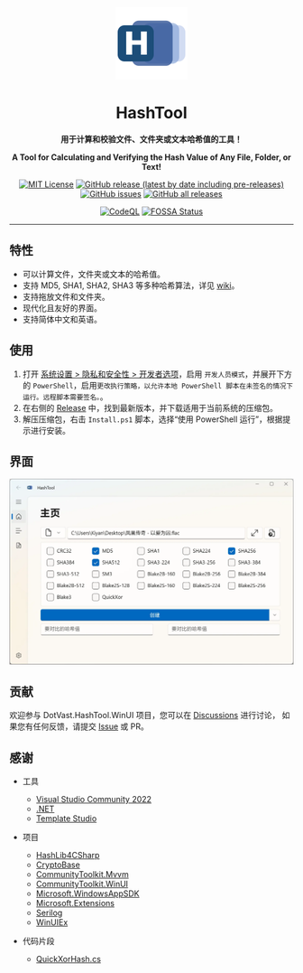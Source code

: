 <p align="center">
  <img src="DotVast.HashTool.WinUI/Assets/Logo.png" width = "128" height = "128" alt="图标"/>
</p>

<div align="center">

# HashTool

**用于计算和校验文件、文件夹或文本哈希值的工具！**

**A Tool for Calculating and Verifying the Hash Value of Any File, Folder, or Text!**

[![MIT License](https://img.shields.io/github/license/KiyanYang/DotVast.HashTool.WinUI)](https://github.com/KiyanYang/DotVast.HashTool.WinUI/blob/main/LICENSE.txt)
[![GitHub release (latest by date including pre-releases)](https://img.shields.io/github/v/release/KiyanYang/DotVast.HashTool.WinUI?include_prereleases)](https://github.com/KiyanYang/DotVast.HashTool.WinUI/releases)
[![GitHub issues](https://img.shields.io/github/issues/KiyanYang/DotVast.HashTool.WinUI)](https://github.com/KiyanYang/DotVast.HashTool.WinUI/issues)
[![GitHub all releases](https://img.shields.io/github/downloads/KiyanYang/DotVast.HashTool.WinUI/total)](https://github.com/KiyanYang/DotVast.HashTool.WinUI/releases)

[![CodeQL](https://github.com/KiyanYang/DotVast.HashTool.WinUI/actions/workflows/codeql-analysis.yml/badge.svg)](https://github.com/KiyanYang/DotVast.HashTool.WinUI/actions/workflows/codeql-analysis.yml)
[![FOSSA Status](https://app.fossa.com/api/projects/git%2Bgithub.com%2FKiyanYang%2FDotVast.HashTool.WinUI.svg?type=shield)](https://app.fossa.com/projects/git%2Bgithub.com%2FKiyanYang%2FDotVast.HashTool.WinUI?ref=badge_shield)

</div>

---

## 特性

- 可以计算文件，文件夹或文本的哈希值。
- 支持 MD5, SHA1, SHA2, SHA3 等多种哈希算法，详见 [wiki](https://github.com/KiyanYang/DotVast.HashTool.WinUI/wiki/功能#哈希算法)。
- 支持拖放文件和文件夹。
- 现代化且友好的界面。
- 支持简体中文和英语。

## 使用

1. 打开 [系统设置 > 隐私和安全性 > 开发者选项](ms-settings:developers)，启用 `开发人员模式`，并展开下方的 `PowerShell`，启用`更改执行策略，以允许本地 PowerShell 脚本在未签名的情况下运行。远程脚本需要签名。`。
2. 在右侧的 [Release](https://github.com/KiyanYang/DotVast.HashTool.WinUI/releases) 中，找到最新版本，并下载适用于当前系统的压缩包。
3. 解压压缩包，右击 `Install.ps1` 脚本，选择“使用 PowerShell 运行”，根据提示进行安装。

## 界面

![主页](./Assets/HomePage-0.3.0.webp)

## 贡献

欢迎参与 DotVast.HashTool.WinUI 项目，您可以在 [Discussions](https://github.com/KiyanYang/DotVast.HashTool.WinUI/discussions) 进行讨论， 如果您有任何反馈，请提交 [Issue](https://github.com/KiyanYang/DotVast.HashTool.WinUI/issues/new/choose) 或 PR。

## 感谢

- 工具
  - [Visual Studio Community 2022](https://visualstudio.microsoft.com/vs/community/)
  - [.NET](https://dotnet.microsoft.com/)
  - [Template Studio](https://github.com/microsoft/TemplateStudio)

- 项目
  - [HashLib4CSharp](https://github.com/Xor-el/HashLib4CSharp)
  - [CryptoBase](https://github.com/HMBSbige/CryptoBase)
  - [CommunityToolkit.Mvvm](https://github.com/CommunityToolkit/dotnet)
  - [CommunityToolkit.WinUI](https://github.com/CommunityToolkit/WindowsCommunityToolkit)
  - [Microsoft.WindowsAppSDK](https://github.com/microsoft/WindowsAppSDK)
  - [Microsoft.Extensions](https://github.com/dotnet/runtime)
  - [Serilog](https://github.com/serilog/serilog)
  - [WinUIEx](https://github.com/dotMorten/WinUIEx)

- 代码片段
  - [QuickXorHash.cs](https://gist.github.com/rgregg/c07a91964300315c6c3e77f7b5b861e4)
